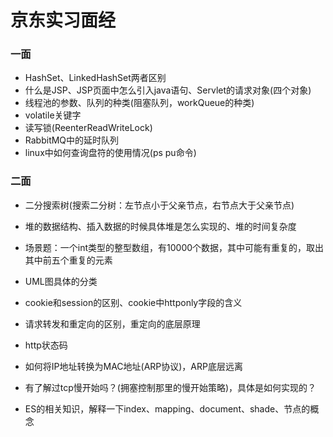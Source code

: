 # 京东实习面经

### 一面

- HashSet、LinkedHashSet两者区别
- 什么是JSP、JSP页面中怎么引入java语句、Servlet的请求对象(四个对象)
- 线程池的参数、队列的种类(阻塞队列，workQueue的种类)
- volatile关键字
- 读写锁(ReenterReadWriteLock)
- RabbitMQ中的延时队列
- linux中如何查询盘符的使用情况(ps pu命令)

### 二面

- 二分搜索树(搜索二分树：左节点小于父亲节点，右节点大于父亲节点)

- 堆的数据结构、插入数据的时候具体堆是怎么实现的、堆的时间复杂度

- 场景题：一个int类型的整型数组，有10000个数据，其中可能有重复的，取出其中前五个重复的元素

- UML图具体的分类

- cookie和session的区别、cookie中httponly字段的含义

- 请求转发和重定向的区别，重定向的底层原理

- http状态码

- 如何将IP地址转换为MAC地址(ARP协议)，ARP底层远离

- 有了解过tcp慢开始吗？(拥塞控制那里的慢开始策略)，具体是如何实现的？

- ES的相关知识，解释一下index、mapping、document、shade、节点的概念

  